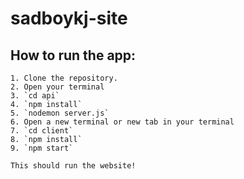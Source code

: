 # sadboykj-site
 
<!-- TODO: write a script that runs the backend when front end is run! -->
<!-- TODO: add redux to store backend response for form submission success to prevent going to a URL -->
## How to run the app:
    1. Clone the repository.
    2. Open your terminal
    3. `cd api`
    4. `npm install`
    5. `nodemon server.js`
    6. Open a new terminal or new tab in your terminal
    7. `cd client`
    8. `npm install`
    9. `npm start`

    This should run the website!